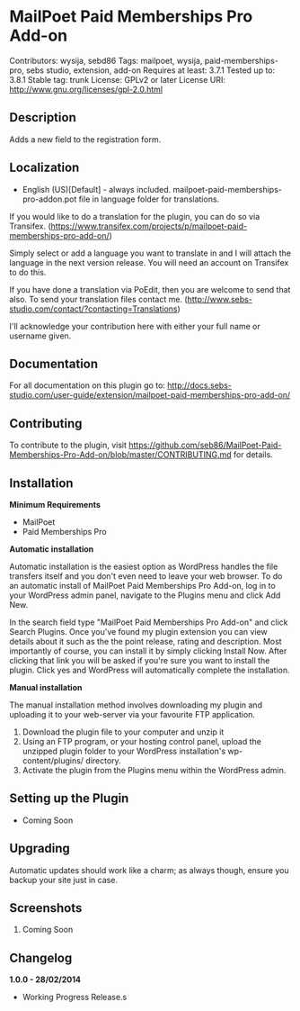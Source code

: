 # MailPoet Paid Memberships Pro Add-on 

Contributors: wysija, sebd86 
Tags: mailpoet, wysija, paid-memberships-pro, sebs studio, extension, add-on 
Requires at least: 3.7.1 
Tested up to: 3.8.1 
Stable tag: trunk 
License: GPLv2 or later 
License URI: http://www.gnu.org/licenses/gpl-2.0.html 

## Description

Adds a new field to the registration form. 

## Localization
* English (US)[Default] - always included. mailpoet-paid-memberships-pro-addon.pot file in language folder for translations.

If you would like to do a translation for the plugin, you can do so via Transifex.  (https://www.transifex.com/projects/p/mailpoet-paid-memberships-pro-add-on/)

Simply select or add a language you want to translate in and I will attach the language in the next version release. You will need an account on Transifex to do this.

If you have done a translation via PoEdit, then you are welcome to send that also. To send your translation files contact me. (http://www.sebs-studio.com/contact/?contacting=Translations)

I'll acknowledge your contribution here with either your full name or username given.

## Documentation

For all documentation on this plugin go to: http://docs.sebs-studio.com/user-guide/extension/mailpoet-paid-memberships-pro-add-on/

## Contributing

To contribute to the plugin, visit https://github.com/seb86/MailPoet-Paid-Memberships-Pro-Add-on/blob/master/CONTRIBUTING.md for details.

## Installation

__Minimum Requirements__

* MailPoet
* Paid Memberships Pro

__Automatic installation__

Automatic installation is the easiest option as WordPress handles the file transfers itself and you don't even need to leave your web browser. To do an automatic install of MailPoet Paid Memberships Pro Add-on, log in to your WordPress admin panel, navigate to the Plugins menu and click Add New.

In the search field type "MailPoet Paid Memberships Pro Add-on" and click Search Plugins. Once you've found my plugin extension you can view details about it such as the the point release, rating and description. Most importantly of course, you can install it by simply clicking Install Now. After clicking that link you will be asked if you're sure you want to install the plugin. Click yes and WordPress will automatically complete the installation.

__Manual installation__

The manual installation method involves downloading my plugin and uploading it to your web-server via your favourite FTP application.

1. Download the plugin file to your computer and unzip it
2. Using an FTP program, or your hosting control panel, upload the unzipped plugin folder to your WordPress installation's wp-content/plugins/ directory.
3. Activate the plugin from the Plugins menu within the WordPress admin.

## Setting up the Plugin

- Coming Soon

## Upgrading

Automatic updates should work like a charm; as always though, ensure you backup your site just in case.

## Screenshots

1. Coming Soon

## Changelog

__1.0.0 - 28/02/2014__

* Working Progress Release.s